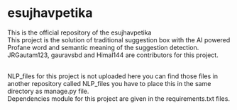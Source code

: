 # esujhavpetika
This is the official repository of the esujhavpetika 
<br>
This project is the solution of traditional suggestion box with the AI powered Profane word and semantic meaning of the suggestion detection.
<br>
 JRGautam123, gauravsbd and Himal144 are  contributors for this project.

 <br>
 NLP_files for this project is not uploaded here you can find those files in another repository called NLP_files you have to place this in the same directory as manage.py file.

 <br>
Dependencies module for this project are given in the requirements.txt files.
